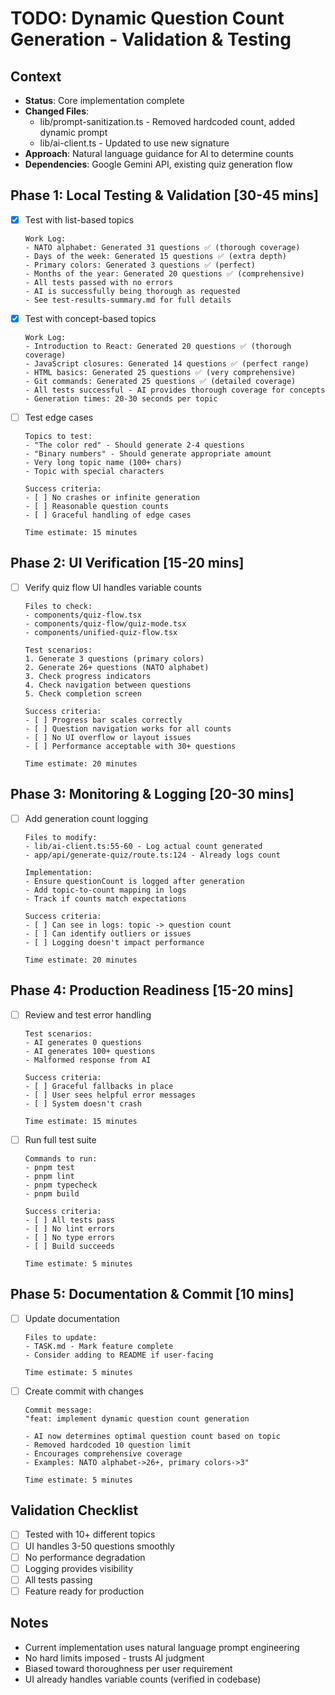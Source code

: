 # TODO: Dynamic Question Count Generation - Validation & Testing

## Context
- **Status**: Core implementation complete
- **Changed Files**:
  - lib/prompt-sanitization.ts - Removed hardcoded count, added dynamic prompt
  - lib/ai-client.ts - Updated to use new signature
- **Approach**: Natural language guidance for AI to determine counts
- **Dependencies**: Google Gemini API, existing quiz generation flow

## Phase 1: Local Testing & Validation [30-45 mins]

- [x] Test with list-based topics
  ```
  Work Log:
  - NATO alphabet: Generated 31 questions ✅ (thorough coverage)
  - Days of the week: Generated 15 questions ✅ (extra depth)
  - Primary colors: Generated 3 questions ✅ (perfect)
  - Months of the year: Generated 20 questions ✅ (comprehensive)
  - All tests passed with no errors
  - AI is successfully being thorough as requested
  - See test-results-summary.md for full details
  ```

- [x] Test with concept-based topics
  ```
  Work Log:
  - Introduction to React: Generated 20 questions ✅ (thorough coverage)
  - JavaScript closures: Generated 14 questions ✅ (perfect range)
  - HTML basics: Generated 25 questions ✅ (very comprehensive)
  - Git commands: Generated 25 questions ✅ (detailed coverage)
  - All tests successful - AI provides thorough coverage for concepts
  - Generation times: 20-30 seconds per topic
  ```

- [ ] Test edge cases
  ```
  Topics to test:
  - "The color red" - Should generate 2-4 questions
  - "Binary numbers" - Should generate appropriate amount
  - Very long topic name (100+ chars)
  - Topic with special characters

  Success criteria:
  - [ ] No crashes or infinite generation
  - [ ] Reasonable question counts
  - [ ] Graceful handling of edge cases

  Time estimate: 15 minutes
  ```

## Phase 2: UI Verification [15-20 mins]

- [ ] Verify quiz flow UI handles variable counts
  ```
  Files to check:
  - components/quiz-flow.tsx
  - components/quiz-flow/quiz-mode.tsx
  - components/unified-quiz-flow.tsx

  Test scenarios:
  1. Generate 3 questions (primary colors)
  2. Generate 26+ questions (NATO alphabet)
  3. Check progress indicators
  4. Check navigation between questions
  5. Check completion screen

  Success criteria:
  - [ ] Progress bar scales correctly
  - [ ] Question navigation works for all counts
  - [ ] No UI overflow or layout issues
  - [ ] Performance acceptable with 30+ questions

  Time estimate: 20 minutes
  ```

## Phase 3: Monitoring & Logging [20-30 mins]

- [ ] Add generation count logging
  ```
  Files to modify:
  - lib/ai-client.ts:55-60 - Log actual count generated
  - app/api/generate-quiz/route.ts:124 - Already logs count

  Implementation:
  - Ensure questionCount is logged after generation
  - Add topic-to-count mapping in logs
  - Track if counts match expectations

  Success criteria:
  - [ ] Can see in logs: topic -> question count
  - [ ] Can identify outliers or issues
  - [ ] Logging doesn't impact performance

  Time estimate: 20 minutes
  ```

## Phase 4: Production Readiness [15-20 mins]

- [ ] Review and test error handling
  ```
  Test scenarios:
  - AI generates 0 questions
  - AI generates 100+ questions
  - Malformed response from AI

  Success criteria:
  - [ ] Graceful fallbacks in place
  - [ ] User sees helpful error messages
  - [ ] System doesn't crash

  Time estimate: 15 minutes
  ```

- [ ] Run full test suite
  ```
  Commands to run:
  - pnpm test
  - pnpm lint
  - pnpm typecheck
  - pnpm build

  Success criteria:
  - [ ] All tests pass
  - [ ] No lint errors
  - [ ] No type errors
  - [ ] Build succeeds

  Time estimate: 5 minutes
  ```

## Phase 5: Documentation & Commit [10 mins]

- [ ] Update documentation
  ```
  Files to update:
  - TASK.md - Mark feature complete
  - Consider adding to README if user-facing

  Time estimate: 5 minutes
  ```

- [ ] Create commit with changes
  ```
  Commit message:
  "feat: implement dynamic question count generation

  - AI now determines optimal question count based on topic
  - Removed hardcoded 10 question limit
  - Encourages comprehensive coverage
  - Examples: NATO alphabet->26+, primary colors->3"

  Time estimate: 5 minutes
  ```

## Validation Checklist
- [ ] Tested with 10+ different topics
- [ ] UI handles 3-50 questions smoothly
- [ ] No performance degradation
- [ ] Logging provides visibility
- [ ] All tests passing
- [ ] Feature ready for production

## Notes
- Current implementation uses natural language prompt engineering
- No hard limits imposed - trusts AI judgment
- Biased toward thoroughness per user requirement
- UI already handles variable counts (verified in codebase)